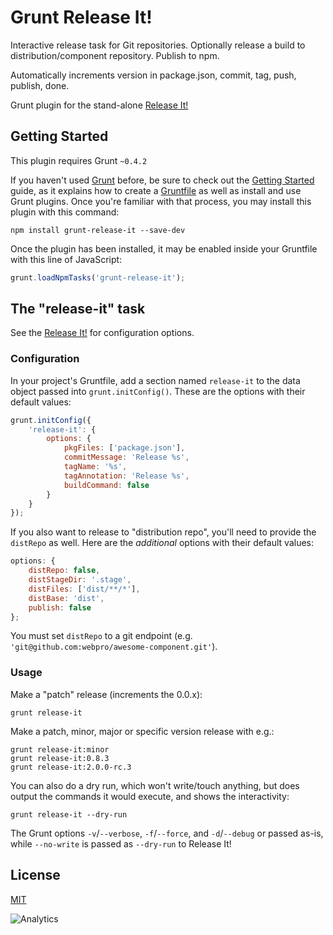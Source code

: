 # Grunt Release It!

Interactive release task for Git repositories. Optionally release a build to distribution/component repository. Publish to npm.

Automatically increments version in package.json, commit, tag, push, publish, done.

Grunt plugin for the stand-alone [Release It!](https://github.com/webpro/release-it)

## Getting Started

This plugin requires Grunt `~0.4.2`

If you haven't used [Grunt](http://gruntjs.com/) before, be sure to check out the [Getting Started](http://gruntjs.com/getting-started) guide, as it explains how to create a [Gruntfile](http://gruntjs.com/sample-gruntfile) as well as install and use Grunt plugins. Once you're familiar with that process, you may install this plugin with this command:

```shell
npm install grunt-release-it --save-dev
```

Once the plugin has been installed, it may be enabled inside your Gruntfile with this line of JavaScript:

```js
grunt.loadNpmTasks('grunt-release-it');
```

## The "release-it" task

See the [Release It!](https://github.com/webpro/release-it#release-it) for configuration options.

### Configuration

In your project's Gruntfile, add a section named `release-it` to the data object passed into `grunt.initConfig()`. These are the options with their default values:

```js
grunt.initConfig({
    'release-it': {
        options: {
            pkgFiles: ['package.json'],
            commitMessage: 'Release %s',
            tagName: '%s',
            tagAnnotation: 'Release %s',
            buildCommand: false
        }
    }
});
```

If you also want to release to "distribution repo", you'll need to provide the `distRepo` as well. Here are the _additional_ options with their default values:

```js
options: {
    distRepo: false,
    distStageDir: '.stage',
    distFiles: ['dist/**/*'],
    distBase: 'dist',
    publish: false
};
```

You must set `distRepo` to a git endpoint (e.g. `'git@github.com:webpro/awesome-component.git'`).

### Usage

Make a "patch" release (increments the 0.0.x):

```shell
grunt release-it
```

Make a patch, minor, major or specific version release with e.g.:

```shell
grunt release-it:minor
grunt release-it:0.8.3
grunt release-it:2.0.0-rc.3
```

You can also do a dry run, which won't write/touch anything, but does output the commands it would execute, and shows the interactivity:

```shell
grunt release-it --dry-run
```

The Grunt options `-v`/`--verbose`, `-f`/`--force`, and `-d`/`--debug` or passed as-is, while `--no-write` is passed as `--dry-run` to Release It!

## License

[MIT](http://webpro.mit-license.org/)


![Analytics](https://ga-beacon.appspot.com/UA-17415234-3/grunt-release-it/readme?pixel)
